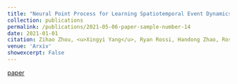 ```yaml
---
title: "Neural Point Process for Learning Spatiotemporal Event Dynamics"
collection: publications
permalink: /publications/2021-05-06-paper-sample-number-14
date: 2021-01-01
citation: Zihao Zhou, <u>Xingyi Yang</u>, Ryan Rossi, Handong Zhao, Rose Yu
venue: 'Arxiv'
showexcerpt: False
---
```

[paper](https://arxiv.org/pdf/2112.06351.pdf)
